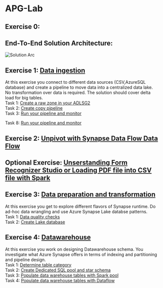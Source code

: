 # APG-Lab
## Exercise 0: 
## End-To-End Solution Architecture:
![Solution Arc](https://user-images.githubusercontent.com/40135849/174117794-0063d7bd-4cdc-4cfc-8108-669b9cff89a8.jpg)


## Exercise 1: [Data ingestion](<./Exercise1.md>)
At this exercise you connect to different data sources (CSV,AzureSQL database) and create a pipeline to move data into a centralized data lake. No transformation over data is required. The solution should cover delta load for big tables.  
Task 1: [Create a raw zone in your ADLSG2](<https://github.com/nasimmehrshid/APG_Lab/blob/main/Exercise1.md#task-1-create-a-raw-zone-in-your-adlsg2>)  
Task 2: [Create copy pipeline](<https://github.com/nasimmehrshid/APG_Lab/blob/main/Exercise1.md#task-2-create-copy-pipeline>)  
Task 3: [Run your pipeline and monitor](<https://github.com/nasimmehrshid/APG_Lab/blob/main/Exercise1.md#task-3-run-your-pipeline-and-monitor>)  

Task 8: [Run your pipeline and monitor](<https://github.com/nasimmehrshid/APG-Demo/blob/main/Exercise%201.md#task-8-run-your-pipeline-and-monitor>)
## Exercise 2: [Unpivot with Synapse Data Flow Data Flow](<./Exercise3.md>) 
## Optional Exercise: [Unserstanding Form Recognizer Studio or Loading PDF file into CSV file with Spark](<./ExerciseOptional.md>)
## Exercise 3: [Data preparation and transformation](<./Exercise 4.md>) 
At this exercise you get to explore different flavors of Synapse runtime. Do ad-hoc data wrangling and use Azure Synapse Lake databse patterns.  
Task 1: [Data quality checks](<https://github.com/nasimmehrshid/APG_Lab/blob/main/Exercise%204.md#task-1-data-quality-checks>)  
Task 2: [Create Lake database](<https://github.com/nasimmehrshid/APG_Lab/blob/main/Exercise%204.md#task-2-create-lake-database>)  
## Exercise 4: [Datawarehouse ](<./Exercise 5.md>)  
At this exercise you work on designing Datawarehouse schema. You investigate what Azure Synapse offers in terms of indexing and partitioning and pipeline design.    
Task 1: [Determine table category](<https://github.com/nasimmehrshid/APG_Lab/blob/main/Exercise%205.md#task-1-determine-table-category>)  
Task 2: [Create Dedicated SQL pool and star schema](<https://github.com/nasimmehrshid/APG_Lab/blob/main/Exercise%205.md#task-2-create-dedicated-sql-pool-and-star-schema>)  
Task 3: [Populate data warehouse tables with Spark pool](<https://github.com/nasimmehrshid/APG_Lab/blob/main/Exercise%205.md#task-3-populate-data-warehouse-tables-with-spark-pool>)  
Task 4: [Populate data warehouse tables with Dataflow](<https://github.com/nasimmehrshid/APG_Lab/blob/main/Exercise%205.md#task-4-populate-data-warehouse-tables-with-dataflow>)  
 
